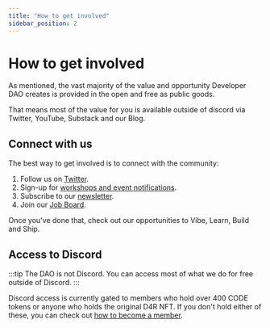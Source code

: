 ```yaml
---
title: "How to get involved"
sidebar_position: 2
---
```


# How to get involved

As mentioned, the vast majority of the value and opportunity Developer DAO creates is provided in the open and free as public goods.

That means most of the value for you is available outside of discord via Twitter, YouTube, Substack and our Blog.

## Connect with us

The best way to get involved is to connect with the community:

1. Follow us on [Twitter](https://twitter.com/developer_dao).
2. Sign-up for [workshops and event notifications](https://lu.ma/developer-dao).
3. Subscribe to our [newsletter](https://developerdao.substack.com/).
4. Join our [Job Board](https://developerdao.pallet.com/jobs).

Once you've done that, check out our opportunities to Vibe, Learn, Build and Ship.

## Access to Discord

:::tip
The DAO is not Discord. You can access most of what we do for free outside of Discord.
:::

Discord access is currently gated to members who hold over 400 CODE tokens or anyone who holds the original D4R NFT. If you don't hold either of these, you can check out [how to become a member](/getting-started/become-a-member).
